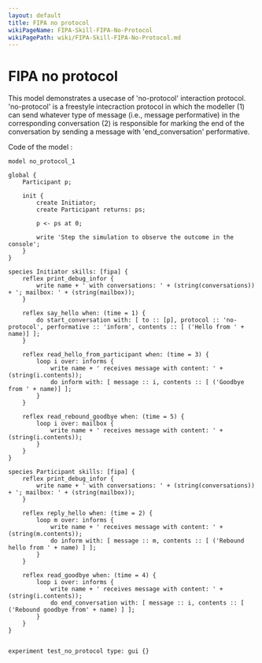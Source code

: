 ```yaml
---
layout: default
title: FIPA no protocol
wikiPageName: FIPA-Skill-FIPA-No-Protocol
wikiPagePath: wiki/FIPA-Skill-FIPA-No-Protocol.md
---
```


[//]: # (keyword|skill_fipa)
[//]: # (keyword|type_message)
[//]: # (keyword|concept_fipa)
# FIPA no protocol


This model demonstrates a usecase of 'no-protocol' interaction protocol.
'no-protocol' is a freestyle intecraction protocol in which the modeller
(1) can send whatever type of message (i.e., message performative) in the corresponding conversation
(2) is responsible for marking the end of the conversation by sending a message with 'end_conversation' performative. 


Code of the model : 

```
model no_protocol_1

global {
	Participant p;
	
	init {
		create Initiator;
		create Participant returns: ps;
		
		p <- ps at 0;
		
		write 'Step the simulation to observe the outcome in the console';
	}
}

species Initiator skills: [fipa] {
	reflex print_debug_infor {
		write name + ' with conversations: ' + (string(conversations)) + '; mailbox: ' + (string(mailbox));
	}

	reflex say_hello when: (time = 1) {
		do start_conversation with: [ to :: [p], protocol :: 'no-protocol', performative :: 'inform', contents :: [ ('Hello from ' + name)] ];
	}
	
	reflex read_hello_from_participant when: (time = 3) {
		loop i over: informs {
			write name + ' receives message with content: ' + (string(i.contents));
			do inform with: [ message :: i, contents :: [ ('Goodbye from ' + name)] ];
		}
	}
	
	reflex read_rebound_goodbye when: (time = 5) {
		loop i over: mailbox {
			write name + ' receives message with content: ' + (string(i.contents));
		}
	}
}

species Participant skills: [fipa] {
	reflex print_debug_infor {
		write name + ' with conversations: ' + (string(conversations)) + '; mailbox: ' + (string(mailbox));
	}

	reflex reply_hello when: (time = 2) {
		loop m over: informs {
			write name + ' receives message with content: ' + (string(m.contents));
			do inform with: [ message :: m, contents :: [ ('Rebound hello from ' + name) ] ];
		}
	}
	
	reflex read_goodbye when: (time = 4) {
		loop i over: informs {
			write name + ' receives message with content: ' + (string(i.contents));
			do end_conversation with: [ message :: i, contents :: [ ('Rebound goodbye from' + name) ] ];
		}
	}
}


experiment test_no_protocol type: gui {}
```
